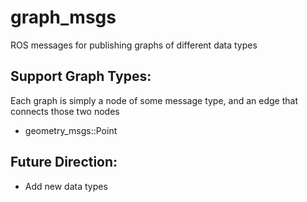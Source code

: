 graph_msgs
==========

ROS messages for publishing graphs of different data types

## Support Graph Types:

Each graph is simply a node of some message type, and an edge that connects those two nodes

 - geometry_msgs::Point

## Future Direction:

 - Add new data types